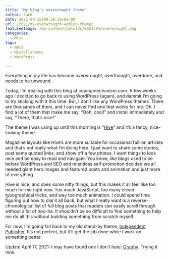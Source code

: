 ```yaml
---
title: "My blog's overwrought theme"
author: Jack
date: 2021-04-15T08:58:36+00:00
url: /2021/my-overwrought-weblog-theme/
featuredImage: /wp-content/uploads/2021/04/overwrought.png
categories:
  - Misc
tags:
  - Meta
  - Miscellaneous
  - WordPress

---
```

<!--kg-card-begin: html-->Everything in my life has become overwrought, overthought, overdone, and needs to be unwound.

Today, I&#8217;m dealing with this blog at copingmechanism.com. A few weeks ago I decided to go back to using WordPress (again), and dammit I&#8217;m going to try sticking with it this time. But, I don&#8217;t like any WordPress themes. There are thousands of them, and I can never find one that works for me. Oh, I find a lot of them that make me say, &#8220;Ooh, cool!&#8221; and install immediately and say, &#8220;There, that&#8217;s nice!&#8221;

The theme I was using up until this morning is &#8220;[Hive][1]&#8221; and it&#8217;s a fancy, nice-looking theme.

Magazine layouts like Hive&#8217;s are more suitable for occasional full-on articles and that&#8217;s not really what I&#8217;m doing here. I just want to share some stories, post some quoted links, and show off a few photos. I want things to look nice and be easy to read and navigate. You know, like blogs used to be before WordPress and SEO and relentless self-promotion decided we all needed giant hero images and featured posts and animation and just more of everything.

Hive is nice, and does some nifty things, but this makes it all feel like too much for me right now. Too much JavaScript, too many clever typographical tricks, and way too much animation. I could spend time figuring out how to dial it all back, but what I really want is a reverse-chronological list of full blog posts that readers can easily scroll through without a lot of hoo-ha. It shouldn&#8217;t be so difficult to find something to help me do all this without building something from scratch myself.

For now, I&#8217;m going fall back to my old stand-by theme, [Independent Publisher][2]. It&#8217;s not perfect, but it&#8217;ll get the job done while I work on something better.

Update April 17, 2021: I may have found one I don&#8217;t hate: [Graphy][3]. Trying it now.

<!--kg-card-end: html-->

 [1]: https://wordpress.com/theme/hive
 [2]: https://wordpress.com/theme/independent-publisher-2
 [3]: https://themegraphy.com/wordpress-themes/graphy/